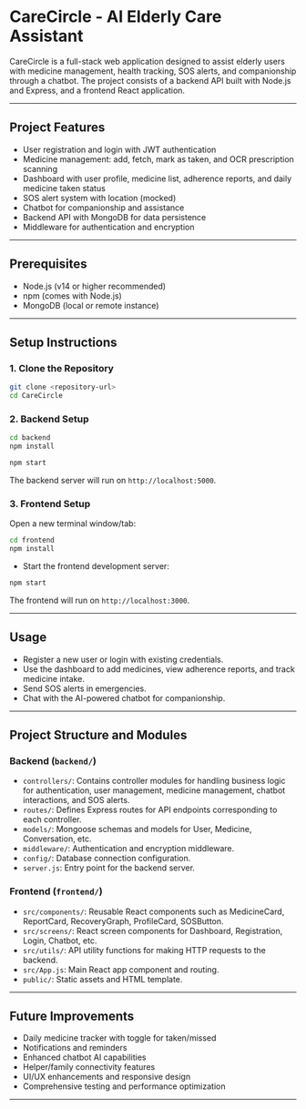 # CareCircle - AI Elderly Care Assistant

CareCircle is a full-stack web application designed to assist elderly users with medicine management, health tracking, SOS alerts, and companionship through a chatbot. The project consists of a backend API built with Node.js and Express, and a frontend React application.

---

## Project Features

- User registration and login with JWT authentication
- Medicine management: add, fetch, mark as taken, and OCR prescription scanning
- Dashboard with user profile, medicine list, adherence reports, and daily medicine taken status
- SOS alert system with location (mocked)
- Chatbot for companionship and assistance
- Backend API with MongoDB for data persistence
- Middleware for authentication and encryption

---

## Prerequisites

- Node.js (v14 or higher recommended)
- npm (comes with Node.js)
- MongoDB (local or remote instance)

---

## Setup Instructions

### 1. Clone the Repository

```bash
git clone <repository-url>
cd CareCircle
```

### 2. Backend Setup

```bash
cd backend
npm install
```



```bash
npm start
```

The backend server will run on `http://localhost:5000`.

### 3. Frontend Setup

Open a new terminal window/tab:

```bash
cd frontend
npm install
```

- Start the frontend development server:

```bash
npm start
```

The frontend will run on `http://localhost:3000`.

---

## Usage

- Register a new user or login with existing credentials.
- Use the dashboard to add medicines, view adherence reports, and track medicine intake.
- Send SOS alerts in emergencies.
- Chat with the AI-powered chatbot for companionship.

---

## Project Structure and Modules

### Backend (`backend/`)

- `controllers/`: Contains controller modules for handling business logic for authentication, user management, medicine management, chatbot interactions, and SOS alerts.
- `routes/`: Defines Express routes for API endpoints corresponding to each controller.
- `models/`: Mongoose schemas and models for User, Medicine, Conversation, etc.
- `middleware/`: Authentication and encryption middleware.
- `config/`: Database connection configuration.
- `server.js`: Entry point for the backend server.

### Frontend (`frontend/`)

- `src/components/`: Reusable React components such as MedicineCard, ReportCard, RecoveryGraph, ProfileCard, SOSButton.
- `src/screens/`: React screen components for Dashboard, Registration, Login, Chatbot, etc.
- `src/utils/`: API utility functions for making HTTP requests to the backend.
- `src/App.js`: Main React app component and routing.
- `public/`: Static assets and HTML template.

---

## Future Improvements

- Daily medicine tracker with toggle for taken/missed
- Notifications and reminders
- Enhanced chatbot AI capabilities
- Helper/family connectivity features
- UI/UX enhancements and responsive design
- Comprehensive testing and performance optimization

---



